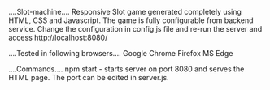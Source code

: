 
....Slot-machine....
Responsive Slot game generated completely using HTML, CSS and Javascript. The game is fully configurable from backend service.
Change the configuration in config.js file and re-run the server and access http://localhost:8080/

....Tested in following browsers....
Google Chrome
Firefox
MS Edge

....Commands....
npm start - starts server on port 8080 and serves the HTML page. The port can be edited in server.js.

